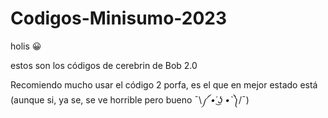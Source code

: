 # Codigos-Minisumo-2023

holis 😀

estos son los códigos de cerebrin de Bob 2.0

Recomiendo mucho usar el código 2 porfa, es el que en mejor estado está (aunque si, ya se, se ve horrible pero bueno ¯⁠\⁠_⁠༼⁠ ⁠•́⁠ ͜⁠ʖ⁠ ⁠•̀⁠ ⁠༽⁠_⁠/⁠¯)
